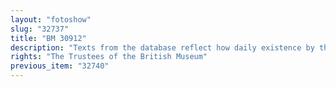 ```yaml
---
layout: "fotoshow"
slug: "32737"
title: "BM 30912"
description: "Texts from the database reflect how daily existence by the rivers of Babylon was a constant struggle to get access to the canals that irrigated the fields. Even though Babylonian elite society in this period was centered in urban areas, subsistence was primarily agricultural and the villages in the hinterland were the economic backbone of the cities and temples. <br /><br />For a few texts that illustrate this situation:<br /><br /><p><a href=\"25039\">BODLEIAN A 95</a>, <a href=\"25519\">HS 639</a>, <a href=\"22660\">VS 5 66</a>, <span><a href=\"29659\">BM 30590</a>, <a href=\"28960\"><span>Liverpool 29-11-77,20</span></a></span></p>"
rights: "The Trustees of the British Museum"
previous_item: "32740"
---
```

